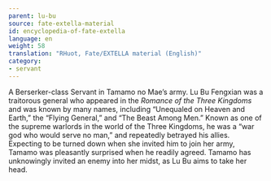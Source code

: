 ```yaml
---
parent: lu-bu
source: fate-extella-material
id: encyclopedia-of-fate-extella
language: en
weight: 58
translation: "RHuot, Fate/EXTELLA material (English)"
category:
- servant
---
```


A Berserker-class Servant in Tamamo no Mae’s army.
Lu Bu Fengxian was a traitorous general who appeared in the *Romance of the Three Kingdoms* and was known by many names, including “Unequaled on Heaven and Earth,” the “Flying General,” and “The Beast Among Men.”
Known as one of the supreme warlords in the world of the Three Kingdoms, he was a “war god who would serve no man,” and repeatedly betrayed his allies.
Expecting to be turned down when she invited him to join her army, Tamamo was pleasantly surprised when he readily agreed. Tamamo has unknowingly invited an enemy into her midst, as Lu Bu aims to take her head.
